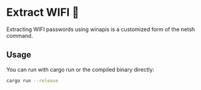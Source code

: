 # Extract WIFI 🦀

Extracting WIFI passwords using winapis is a customized form of the netsh command.

## Usage 

You can run with cargo run or the compiled binary directly:
```sh
cargo run --release
```